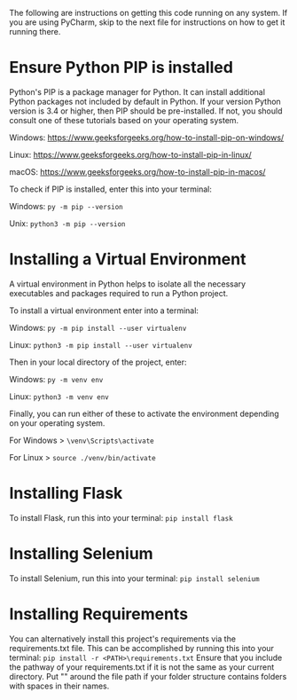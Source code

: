 The following are instructions on getting this code running on any system. 
If you are using PyCharm, skip to the next file for instructions on how to get it running there.

# Ensure Python PIP is installed
Python's PIP is a package manager for Python.
It can install additional Python packages not included by default in Python.
If your version Python version is 3.4 or higher, then PIP should be pre-installed.
If not, you should consult one of these tutorials based on your operating system.

Windows: https://www.geeksforgeeks.org/how-to-install-pip-on-windows/

Linux: https://www.geeksforgeeks.org/how-to-install-pip-in-linux/

macOS: https://www.geeksforgeeks.org/how-to-install-pip-in-macos/

To check if PIP is installed, enter this into your terminal: 

Windows: `py -m pip --version`

Unix: `python3 -m pip --version`

# Installing a Virtual Environment
A virtual environment in Python helps to isolate all the necessary executables and packages required to run a Python project.

To install a virtual environment enter into a terminal:

Windows: `py -m pip install --user virtualenv`

Linux: `python3 -m pip install --user virtualenv`

Then in your local directory of the project, enter: 

Windows: `py -m venv env`

Linux: `python3 -m venv env`

Finally, you can run either of these to activate the environment depending on your operating system.

For Windows > `\venv\Scripts\activate`

For Linux > `source ./venv/bin/activate`

# Installing Flask
To install Flask, run this into your terminal: `pip install flask`

# Installing Selenium
To install Selenium, run this into your terminal: `pip install selenium`

# Installing Requirements
You can alternatively install this project's requirements via the requirements.txt file.
This can be accomplished by running this into your terminal: `pip install -r <PATH>\requirements.txt`
Ensure that you include the pathway of your requirements.txt if it is not the same as your current directory.
Put "" around the file path if your folder structure contains folders with spaces in their names.
